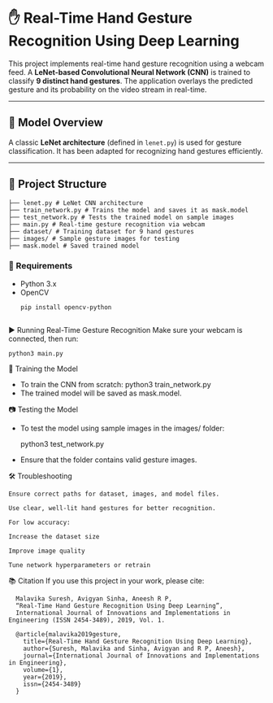 
# ✋ Real-Time Hand Gesture Recognition Using Deep Learning

This project implements real-time hand gesture recognition using a webcam feed. A **LeNet-based Convolutional Neural Network (CNN)** is trained to classify **9 distinct hand gestures**. The application overlays the predicted gesture and its probability on the video stream in real-time.

---

## 🧠 Model Overview

A classic **LeNet architecture** (defined in `lenet.py`) is used for gesture classification. It has been adapted for recognizing hand gestures efficiently.

---

## 📁 Project Structure

    ├── lenet.py # LeNet CNN architecture
    ├── train_network.py # Trains the model and saves it as mask.model
    ├── test_network.py # Tests the trained model on sample images
    ├── main.py # Real-time gesture recognition via webcam
    ├── dataset/ # Training dataset for 9 hand gestures
    ├── images/ # Sample gesture images for testing
    ├── mask.model # Saved trained model


### 🔧 Requirements

- Python 3.x  
- OpenCV  
  ```bash
  pip install opencv-python



▶️ Running Real-Time Gesture Recognition
Make sure your webcam is connected, then run:
    
    python3 main.py

🧪 Training the Model
- To train the CNN from scratch:
    python3 train_network.py
- The trained model will be saved as mask.model.

📷 Testing the Model
- To test the model using sample images in the images/ folder:

    python3 test_network.py

- Ensure that the folder contains valid gesture images.

🛠️ Troubleshooting

    Ensure correct paths for dataset, images, and model files.
    
    Use clear, well-lit hand gestures for better recognition.
    
    For low accuracy:
    
    Increase the dataset size
    
    Improve image quality
    
    Tune network hyperparameters or retrain

📚 Citation
If you use this project in your work, please cite:

      Malavika Suresh, Avigyan Sinha, Aneesh R P,
      “Real-Time Hand Gesture Recognition Using Deep Learning”,
      International Journal of Innovations and Implementations in Engineering (ISSN 2454-3489), 2019, Vol. 1.

      @article{malavika2019gesture,
        title={Real-Time Hand Gesture Recognition Using Deep Learning},
        author={Suresh, Malavika and Sinha, Avigyan and R P, Aneesh},
        journal={International Journal of Innovations and Implementations in Engineering},
        volume={1},
        year={2019},
        issn={2454-3489}
      }



